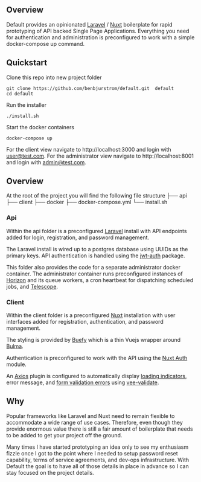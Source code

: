 ## Overview
Default provides an opinionated [Laravel](https://laravel.com/) / [Nuxt](https://nuxtjs.org/) boilerplate for rapid prototyping of API backed Single Page Applications. Everything you need for authentication and administration is preconfigured to work with a simple docker-compose up command.

## Quickstart
Clone this repo into new project folder
```shell
git clone https://github.com/benbjurstrom/default.git  default
cd default
```
Run the installer
```shell
./install.sh
```

Start the docker containers
```shell
docker-compose up
```

For the client view navigate to http://localhost:3000 and login with user@test.com. For the administrator view navigate to http://localhost:8001 and login with admin@test.com.

## Overview
At the root of the project you will find the following file structure
├── api
├── client
├── docker
├── docker-compose.yml
└── install.sh

### Api
Within the api folder is a preconfigured [Laravel](https://laravel.com/) install with  API endpoints added for login, registration, and password management.

The Laravel install is wired up to a postgres database using UUIDs as the primary keys. API authentication is handled using the [jwt-auth](https://jwt-auth.readthedocs.io) package.

This folder also provides the code for a separate administrator docker container. The administrator container runs preconfigured instances of [Horizon](https://horizon.laravel.com/) and its queue workers,  a cron heartbeat for dispatching scheduled jobs, and [Telescope](https://laravel.com/docs/5.8/telescope).

### Client
Within the client folder is a preconfigured [Nuxt](https://nuxtjs.org/) installation with user interfaces added for registration, authentication, and password management.

The styling is provided by [Buefy](https://buefy.org) which is a thin Vuejs wrapper around [Bulma](https://bulma.io).

Authentication is preconfigured to work with the API using the [Nuxt Auth](https://auth.nuxtjs.org/) module.

An [Axios](https://github.com/axios/axios) plugin is configured to automatically display [loading indicators](https://buefy.org/documentation/loading), error message, and [form validation errors](https://buefy.org/extensions/veevalidate) using [vee-validate](https://baianat.github.io/vee-validate/).

## Why
Popular frameworks like Laravel and Nuxt need to remain flexible to accommodate a wide range of use cases.  Therefore, even though they provide enormous value there is still a fair amount of boilerplate that needs to be added to get your project off the ground.

Many times I have started prototyping an idea only to see my enthusiasm fizzle once I got to the point where I needed to setup password reset capability, terms of service agreements, and dev-ops infrastructure. With Default the goal is to have all of those details in place in advance so I can stay focused on the project details.
